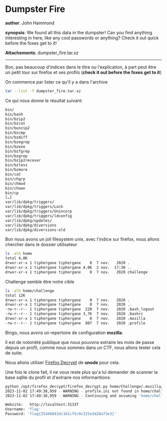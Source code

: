 # Dumpster Fire

__author__: John Hammond

__synopsis__: We found all this data in the dumpster! Can you find anything interesting in here, like any cool passwords or anything? Check it out quick before the foxes get to it!

__Attachements__: dumpster_fire.tar.xz

---

Bon, pas beaucoup d'indices dans le titre ou l'explication, à part peut être un petit tour sur firefox et ses profils (**check it out before the foxes get to it**)

On commence par lister ce qu'il y a dans l'archive

```bash
tar --list -f dumpster_fire.tar.xz
```

Ce qui nous donne le résultat suivant:

```bash
bin/
bin/bash
bin/bzip2
bin/bzcat
bin/bunzip2
bin/bzcmp
bin/bzdiff
bin/bzegrep
bin/bzexe
bin/bzfgrep
bin/bzgrep
bin/bzip2recover
bin/bzless
bin/bzmore
bin/cat
bin/chgrp
bin/chmod
bin/chown
bin/cp
[…]
var/lib/dpkg/triggers/
var/lib/dpkg/triggers/Lock
var/lib/dpkg/triggers/Unincorp
var/lib/dpkg/triggers/ldconfig
var/lib/dpkg/updates/
var/lib/dpkg/diversions
var/lib/dpkg/diversions-old
```

Bon nous avons un joli filesystem unix, avec l'indice sur firefox, nous allons chercher dans le dossier utilisateur

```bash
ls -alh home
total 4,0K
drwxr-xr-x 1 tiphergane tiphergane    0  7 nov.   2020 .
drwxr-xr-x 1 tiphergane tiphergane 4,0K  2 nov.  17:30 ..
drwxr-xr-x 1 tiphergane tiphergane    0  7 nov.   2020 challenge
```

Challenge semble être notre cible

```bash
ls -alh home/challenge
total 12K
drwxr-xr-x 1 tiphergane tiphergane    0  7 nov.   2020 .
drwxr-xr-x 1 tiphergane tiphergane    0  7 nov.   2020 ..
-rw-r--r-- 1 tiphergane tiphergane  220  7 nov.   2020 .bash_logout
-rw-r--r-- 1 tiphergane tiphergane 3,7K  7 nov.   2020 .bashrc
drwxr-xr-x 1 tiphergane tiphergane    0  7 nov.   2020 .mozilla
-rw-r--r-- 1 tiphergane tiphergane  807  7 nov.   2020 .profile
```

Bingo, nous avons un repertoire de configuration **mozilla**.

Il est de notoriété publique que nous pouvons extraire les mots de passe depuis un profil, comme nous sommes dans un CTF, nous allons tester cela de suite.

Nous allons utiliser [Firefox Decrypt](https://github.com/unode/firefox_decrypt) de **unode**  pour cela.

Une fois le clone fait, il ne vous reste plus qu'a lui demander de scanner la base sqlite du profil et d'extraire nos informantions:

```bash
python /opt/firefox_decrypt/firefox_decrypt.py home/Challenge/.mozilla/firefox/bc1m1zlr.default-release
2023-11-02 17:49:38,959 - WARNING - profile.ini not found in home/challenge/.mozilla/firefox/bc1m1zlr.default-release/
2023-11-02 17:49:38,959 - WARNING - Continuing and assuming 'home/challenge/.mozilla/firefox/bc1m1zlr.default-release/' is a profile location

Website:   http://localhost:31337
Username: 'flag'
Password: 'flag{35446041dc161cf5c9c325a3d28af3e3}'
```


